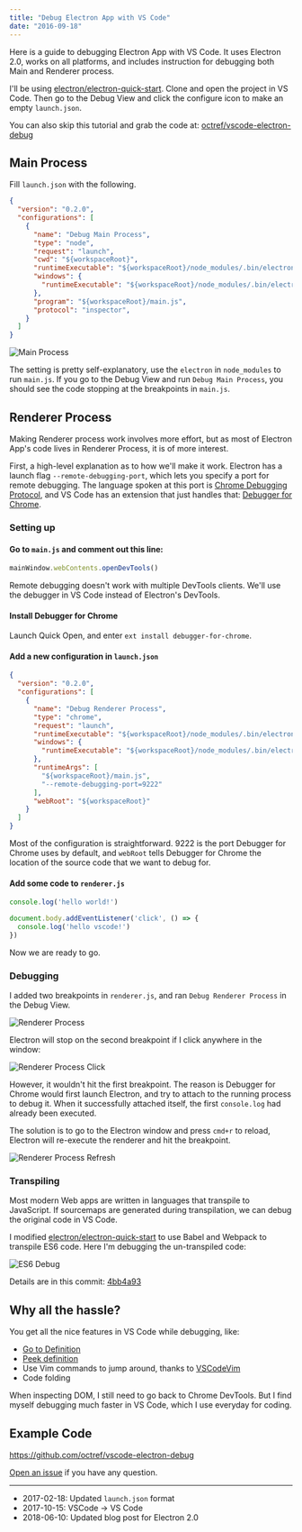 ```yaml
---
title: "Debug Electron App with VS Code"
date: "2016-09-18"
---
```


Here is a guide to debugging Electron App with VS Code. It uses Electron 2.0, works on all platforms, and includes instruction for debugging both Main and Renderer process.

I'll be using [electron/electron-quick-start](https://github.com/electron/electron-quick-start).
Clone and open the project in VS Code. Then go to the Debug View and click the configure icon
to make an empty `launch.json`.

You can also skip this tutorial and grab the code at: [octref/vscode-electron-debug](https://github.com/octref/vscode-electron-debug)

## Main Process

Fill `launch.json` with the following.

```json
{
  "version": "0.2.0",
  "configurations": [
    {
      "name": "Debug Main Process",
      "type": "node",
      "request": "launch",
      "cwd": "${workspaceRoot}",
      "runtimeExecutable": "${workspaceRoot}/node_modules/.bin/electron",
      "windows": {
        "runtimeExecutable": "${workspaceRoot}/node_modules/.bin/electron.cmd"
      },
      "program": "${workspaceRoot}/main.js",
      "protocol": "inspector",
    }
  ]
}
```

![Main Process](/debug-electron-vscode/main_process.png)

The setting is pretty self-explanatory, use the `electron` in `node_modules` to run `main.js`.
If you go to the Debug View and run `Debug Main Process`, you should see the code stopping
at the breakpoints in `main.js`.

## Renderer Process

Making Renderer process work involves more effort, but as most of Electron App's code
lives in Renderer Process, it is of more interest.

First, a high-level explanation as to how we'll make it work. Electron has a launch flag 
`--remote-debugging-port`, which lets you specify a port for remote debugging. The language
spoken at this port is [Chrome Debugging Protocol](https://developer.chrome.com/devtools/docs/debugger-protocol),
and VS Code has an extension that just handles that: [Debugger for Chrome](https://marketplace.visualstudio.com/items/msjsdiag.debugger-for-chrome).

### Setting up

#### Go to `main.js` and comment out this line:

```js
mainWindow.webContents.openDevTools()
```
Remote debugging doesn't work with multiple DevTools clients. We'll use the debugger in VS Code
instead of Electron's DevTools.

#### Install Debugger for Chrome

Launch Quick Open, and enter `ext install debugger-for-chrome`.

#### Add a new configuration in `launch.json`

```json
{
  "version": "0.2.0",
  "configurations": [
    {
      "name": "Debug Renderer Process",
      "type": "chrome",
      "request": "launch",
      "runtimeExecutable": "${workspaceRoot}/node_modules/.bin/electron",
      "windows": {
        "runtimeExecutable": "${workspaceRoot}/node_modules/.bin/electron.cmd"
      },
      "runtimeArgs": [
        "${workspaceRoot}/main.js",
        "--remote-debugging-port=9222"
      ],
      "webRoot": "${workspaceRoot}"
    }
  ]
}
```

Most of the configuration is straightforward. 9222 is the port Debugger for Chrome uses
by default, and `webRoot` tells Debugger for Chrome the location of the source code that
we want to debug for.

#### Add some code to `renderer.js`

```js
console.log('hello world!')

document.body.addEventListener('click', () => {
  console.log('hello vscode!')
})
```

Now we are ready to go.

### Debugging

I added two breakpoints in `renderer.js`, and ran `Debug Renderer Process` in the Debug View.

![Renderer Process](/debug-electron-vscode/renderer_process.png)

Electron will stop on the second breakpoint if I click anywhere in the window:

![Renderer Process Click](/debug-electron-vscode/renderer_process_click.png)

However, it wouldn't hit the first breakpoint. The reason is Debugger for Chrome would
first launch Electron, and try to attach to the running process to debug it. When it
successfully attached itself, the first `console.log` had already been executed.

The solution is to go to the Electron window and press `cmd+r` to reload, Electron will
re-execute the renderer and hit the breakpoint.

![Renderer Process Refresh](/debug-electron-vscode/renderer_process_refresh.png)

### Transpiling

Most modern Web apps are written in languages that transpile to JavaScript. If sourcemaps are
generated during transpilation, we can debug the original code in VS Code.

I modified [electron/electron-quick-start](https://github.com/electron/electron-quick-start)
to use Babel and Webpack to transpile ES6 code. Here I'm debugging the un-transpiled code:

![ES6 Debug](/debug-electron-vscode/es6_debug.png)

Details are in this commit: [4bb4a93](https://github.com/octref/vscode-electron-debug/commit/4bb4a93)

## Why all the hassle?

You get all the nice features in VS Code while debugging, like:

- [Go to Definition](https://code.visualstudio.com/docs/editor/editingevolved#_go-to-definition)
- [Peek definition](https://code.visualstudio.com/docs/editor/editingevolved#_peek)
- Use Vim commands to jump around, thanks to [VSCodeVim](http://aka.ms/vscodevim)
- Code folding

When inspecting DOM, I still need to go back to Chrome DevTools.
But I find myself debugging much faster in VS Code, which I use everyday for coding.

## Example Code

https://github.com/octref/vscode-electron-debug

[Open an issue](https://github.com/octref/vscode-electron-debug/issues/new) if you have any question.

---

- 2017-02-18: Updated `launch.json` format
- 2017-10-15: VSCode -> VS Code
- 2018-06-10: Updated blog post for Electron 2.0
